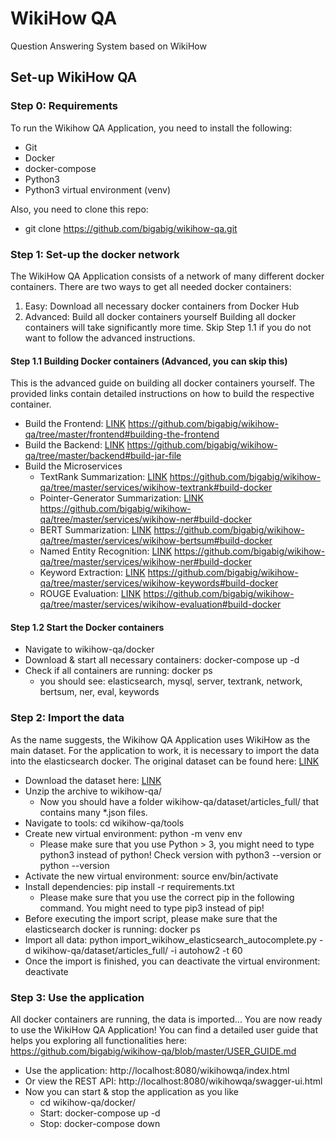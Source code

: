 # WikiHow QA
Question Answering System based on WikiHow

## Set-up WikiHow QA

### Step 0: Requirements
To run the Wikihow QA Application, you need to install the following:
- Git
- Docker
- docker-compose
- Python3
- Python3 virtual environment (venv)

Also, you need to clone this repo:
- git clone https://github.com/bigabig/wikihow-qa.git

### Step 1: Set-up the docker network
The WikiHow QA Application consists of a network of many different docker containers. There are two ways to get all needed docker containers:
1. Easy: Download all necessary docker containers from Docker Hub
2. Advanced: Build all docker containers yourself
Building all docker containers will take significantly more time. Skip Step 1.1 if you do not want to follow the advanced instructions.

#### Step 1.1 Building Docker containers (Advanced, you can skip this)
This is the advanced guide on building all docker containers yourself. The provided links contain detailed instructions on how to build the respective container.
- Build the Frontend: [LINK](frontend/README.md) https://github.com/bigabig/wikihow-qa/tree/master/frontend#building-the-frontend
- Build the Backend: [LINK](backend/README.md) https://github.com/bigabig/wikihow-qa/tree/master/backend#build-jar-file
- Build the Microservices
  - TextRank Summarization: [LINK](services/wikihow-textrank/README.md) https://github.com/bigabig/wikihow-qa/tree/master/services/wikihow-textrank#build-docker
  - Pointer-Generator Summarization: [LINK](services/wikihow-network/README.md) https://github.com/bigabig/wikihow-qa/tree/master/services/wikihow-ner#build-docker
  - BERT Summarization: [LINK](services/wikihow-bertsum/README.md) https://github.com/bigabig/wikihow-qa/tree/master/services/wikihow-bertsum#build-docker
  - Named Entity Recognition: [LINK](services/wikihow-ner/README.md) https://github.com/bigabig/wikihow-qa/tree/master/services/wikihow-ner#build-docker
  - Keyword Extraction: [LINK](services/wikihow-keywords/README.md) https://github.com/bigabig/wikihow-qa/tree/master/services/wikihow-keywords#build-docker
  - ROUGE Evaluation: [LINK](services/wikihow-evaluation/README.md) https://github.com/bigabig/wikihow-qa/tree/master/services/wikihow-evaluation#build-docker

#### Step 1.2 Start the Docker containers
- Navigate to wikihow-qa/docker
- Download & start all necessary containers: docker-compose up -d
- Check if all containers are running: docker ps
  - you should see: elasticsearch, mysql, server, textrank, network, bertsum, ner, eval, keywords

### Step 2: Import the data
As the name suggests, the Wikihow QA Application uses WikiHow as the main dataset. For the application to work, it is necessary to import the data into the elasticsearch docker. The original dataset can be found here: [LINK](https://github.com/mahnazkoupaee/WikiHow-Dataset)
- Download the dataset here: [LINK](https://drive.google.com/file/d/1VvPrW1MZAS9PHdUWridi6XBXzLJZdmUk/view?usp=sharing)
- Unzip the archive to wikihow-qa/
  - Now you should have a folder wikihow-qa/dataset/articles_full/ that contains many *.json files.
- Navigate to tools: cd wikihow-qa/tools
- Create new virtual environment: python -m venv env
  - Please make sure that you use Python > 3, you might need to type python3 instead of python! Check version with python3 --version or python --version
- Activate the new virtual environment: source env/bin/activate
- Install dependencies: pip install -r requirements.txt
  - Please make sure that you use the correct pip in the following command. You might need to type pip3 instead of pip!
- Before executing the import script, please make sure that the elasticsearch docker is running: docker ps
- Import all data: python import_wikihow_elasticsearch_autocomplete.py -d wikihow-qa/dataset/articles_full/ -i autohow2 -t 60
- Once the import is finished, you can deactivate the virtual environment: deactivate

### Step 3: Use the application
All docker containers are running, the data is imported... You are now ready to use the WikiHow QA Application! You can find a detailed user guide that helps you exploring all functionalities here: https://github.com/bigabig/wikihow-qa/blob/master/USER_GUIDE.md
- Use the application: http://localhost:8080/wikihowqa/index.html
- Or view the REST API: http://localhost:8080/wikihowqa/swagger-ui.html
- Now you can start & stop the application as you like
  - cd wikihow-qa/docker/
  - Start: docker-compose up -d
  - Stop: docker-compose down
